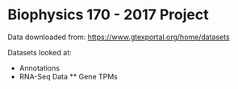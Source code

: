 # Biophysics 170 - 2017 Project

Data downloaded from: https://www.gtexportal.org/home/datasets

Datasets looked at:
* Annotations
* RNA-Seq Data
** Gene TPMs
